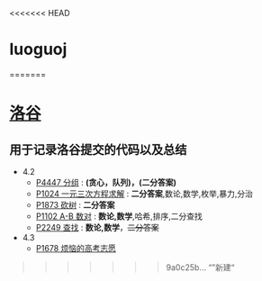 <<<<<<< HEAD
# luoguoj
=======
# [**洛谷**](https://www.luogu.com.cn)
## 用于记录洛谷提交的代码以及总结
* 4.2
   * [P4447 分组](https://github.com/sunyz1028/luogucode/blob/master/P4447%20%E5%88%86%E7%BB%84.md) : **(贪心，队列)，(二分答案)**
   * [P1024 一元三次方程求解](https://www.luogu.com.cn/problem/P1024) : **二分答案**,数论,数学,枚举,暴力,分治
   * [P1873 砍树](https://www.luogu.com.cn/problem/P1873) : **二分答案**
   * [P1102 A-B 数对](https://www.luogu.com.cn/problem/P1102) : **数论,数学**,哈希,排序,二分查找
   * [P2249 查找](https://www.luogu.com.cn/problem/P2249) : **数论,数学**，~~二分答案~~
* 4.3
   * [P1678 烦恼的高考志愿](https://www.luogu.com.cn/problem/P1678)
>>>>>>> 9a0c25b... “”新建“
